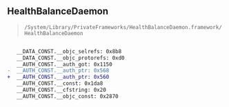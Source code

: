 ## HealthBalanceDaemon

> `/System/Library/PrivateFrameworks/HealthBalanceDaemon.framework/HealthBalanceDaemon`

```diff

   __DATA_CONST.__objc_selrefs: 0x8b8
   __DATA_CONST.__objc_protorefs: 0xd0
   __AUTH_CONST.__auth_got: 0x1150
-  __AUTH_CONST.__auth_ptr: 0x568
+  __AUTH_CONST.__auth_ptr: 0x560
   __AUTH_CONST.__const: 0x1da8
   __AUTH_CONST.__cfstring: 0x20
   __AUTH_CONST.__objc_const: 0x2870

```
